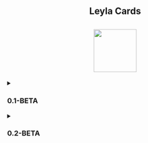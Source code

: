 
<h2 align="center">Leyla Cards</h2>

<h2 align="center"><img align="center" width="100" src="https://github.com/chiratsxki/LeylaCards/assets/107635322/3a5926a0-da04-4783-9ed5-8884e8b02d7a"></h2>



<details>
<summary><h3>0.1-BETA</h3></summary>
<img width="850" src="https://github.com/chiratsxki/LeylaCards/assets/107635322/55c2e1e4-68ad-484e-8283-3ffd5ed9878c">
</details>

<details>
<summary><h3>0.2-BETA</h3></summary>
Added text and "Details" button in the center of cards
 <br><br>
<img align="left" width="850" src="https://github.com/chiratsxki/LeylaCards/assets/107635322/b731c23e-7c7c-4b71-be4c-85926ae681cd">
</details>
